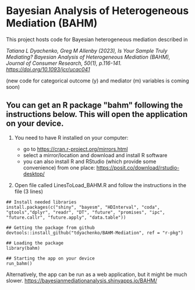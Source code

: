 # Bayesian Analysis of Heterogeneous Mediation (BAHM)
 
This project hosts code for Bayesian heterogeneous mediation described in
 
_Tatiana L Dyachenko, Greg M Allenby (2023), Is Your Sample Truly Mediating? Bayesian Analysis of Heterogeneous Mediation (BAHM), 
Journal of Consumer Research, 50(1), p.116-141.	https://doi.org/10.1093/jcr/ucac041_

(new code for categorical outcome (y) and mediator (m) variables is coming soon)
  
    
## You can get an R package "bahm" following the instructions below. This will open the application on your device.

1. You need to have R installed on your computer:
	- go to https://cran.r-project.org/mirrors.html
	- select a mirror/location and download and install R software
	- you can also install R and RStudio (which provide some convenience) from one place:
  https://posit.co/download/rstudio-desktop/

2. Open file called LinesToLoad_BAHM.R and follow the instructions in the file (3 lines)

```
## Install needed libraries 
install.packages(c("shiny", "bayesm", "HDInterval", "coda", "gtools","dplyr", "readr", "DT", "future", "promises", "ipc", "future.callr", "future.apply", "data.table"))

## Getting the package from github
devtools::install_github("tdyachenko/BAHM-Mediation", ref = "r-pkg")

## Loading the package 
library(bahm)

## Starting the app on your device
run_bahm()
```
Alternatively, the app can be run as a web application, but it might be much slower.
https://bayesianmediationanalysis.shinyapps.io/BAHM/


